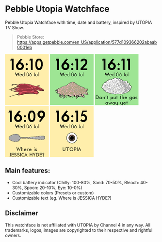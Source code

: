 # Pebble Utopia Watchface
Pebble Utopia Watchface with time, date and battery, inspired by UTOPIA TV Show.
> Pebble Store: https://apps.getpebble.com/en_US/application/577d109366202abaab0001eb

![alt tag](https://raw.githubusercontent.com/Gia90/PebbleUtopia/master/previews/chilly.png)
![alt tag](https://raw.githubusercontent.com/Gia90/PebbleUtopia/master/previews/sand.png)
![alt tag](https://raw.githubusercontent.com/Gia90/PebbleUtopia/master/previews/bleach.png)
![alt tag](https://raw.githubusercontent.com/Gia90/PebbleUtopia/master/previews/spoo.png)
![alt tag](https://raw.githubusercontent.com/Gia90/PebbleUtopia/master/previews/eye.png)

## Main features:
* Cool battery indicator (Chilly: 100-80%, Sand: 70-50%, Bleach: 40-30%, Spoon: 20-10%, Eye: 10-0%)
* Customizable colors (Presets or custom)
* Customizable text (eg. Where is JESSICA HYDE?)

## Disclaimer

This watchface is not affiliated with UTOPIA by Channel 4 in any way.
All trademarks, logos, images are copyrighted to their respective and rightful owners.
